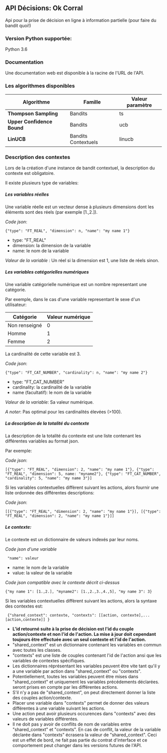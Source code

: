 ## API Décisions: Ok Corral

Api pour la prise de décision en ligne à information partielle (pour faire du bandit quoi!)

### Version Python supportée:
Python 3.6

### Documentation
Une documentation web est disponible à la racine de l'URL de l'API.


### Les algorithmes disponibles


 Algorithme | Famille |  Valeur paramètre    
 --- | --- | --- |
**Thompson Sampling**| Bandits |        ts  
**Upper Confidence Bound**| Bandits| ucb
**LinUCB** | Bandits Contextuels |  linucb


### Description des contextes

Lors de la création d'une instance de bandit contextuel, la description du contexte est obligatoire.

Il existe plusieurs type de variables:

##### Les variables réelles

Une variable réelle est un vecteur dense à plusieurs dimensions dont les éléments sont des réels (par exemple [1.,2.]).

*Code json*:

    {"type": "FT_REAL", "dimension": n, "name": "my name 1"}
    


* type: "FT_REAL"
* dimension: la dimension de la variable
* name: le nom de la variable


*Valeur de la variable* : Un réel si la dimension est 1, une liste de réels sinon.

##### Les variables catégorielles numériques

Une variable catégorielle numérique est un nombre representant une catégorie.

Par exemple, dans le cas d'une variable representant le sexe d'un utilisateur:

 Catégorie   |  Valeur numérique 
 ---  | --- 
Non renseigné| 0 
Homme| 1 
Femme| 2 
 
 La cardinalité de cette variable est 3.
 
 *Code json*:

    {"type": "FT_CAT_NUMBER", "cardinality": n, "name": "my name 2"}
    
* type: "FT_CAT_NUMBER"
* cardinality: la cardinalité de la variable
* name (facultatif): le nom de la variable

*Valeur de la variable*: Sa valeur numérique.

*A noter*: Pas optimal pour les cardinalités élevées (>100).

##### La description de la totalité du contexte
 
 La description de la totalité du contexte est une liste contenant les différentes variables au format json.
 
 Par exemple:
 
 *Code json*:

    [{"type": "FT_REAL", "dimension": 2, "name": "my name 1"}, {"type": "FT_REAL", "dimension": 5, name: "myname2"}, {"type": "FT_CAT_NUMBER", "cardinality": 5, "name": "my name 3"}]
    
 
 Si les variables contextuelles diffèrent suivant les actions, alors fournir une liste ordonnée des différentes descriptions:
 
 *Code json*:
 
    [[{"type": "FT_REAL", "dimension": 2, "name": "my name 1"}], [{"type": "FT_REAL", "dimension": 2, "name": "my name 1"}]]

##### Le contexte:

 Le contexte est un dictionnaire de valeurs indexés par leur noms.
 
 *Code json d'une variable*
 
     "name": valeur
     
 * name: le nom de la variable
 * value: la valeur de la variable
 
 *Code json compatible avec le contexte décrit ci-dessus*

    {"my name 1": [1.,2.], "myname2": [1.,2.,3.,4.,5], "my name 3": 3}
 
 Si les variables contextuelles diffèrent suivant les actions, alors la syntaxe des contextes est:

     {"shared_context": contexte, "contexts": [[action, contexte],...[action,contexte]] }

- **L'id retourné suite à la prise de décision est l'id du couple action/contexte et non l'id de l'action. La mise à jour doit cependant toujours être effectuée avec un seul contexte et l'id de l'action.**
- "shared_context" est un dictionnaire contenant les variables en commun avec toutes les classes.
- "contexts" est une liste de couples contenant l'id de l'action ansi que les variables de contextes spécifiques.
- Les dictionnaires réprésentant les variables peuvent être vite tant qu'il y a une variable par action dans "shared_context" ou "contexts".
- Potentiellement, toutes les variables peuvent être mises dans "shared_context" et uniquement les variables précédements déclarées.
seront prises en compte par les différentes actions.
- S'il n'y a pas de "shared_context", on peut directement donner la liste des couples action/contexte.
- Placer une variable dans "contexts" permet de donner des valeurs différentes à une variable suivant les actions.
- Une action peut avoir plusieurs occurences dans "contexts" avec des valeurs de variables différentes.
- Il ne doit pas y avoir de conflits de nom de variables entre "shared_context" et "contexts". En cas de conflit, la valeur de la variable déclarée dans "contexts" écrasera la valeur de "shared_context". Ceci est un effet de bord, ne fait pas partie du contrat d'interface et ce comportement peut changer dans les versions futures de l'API.
